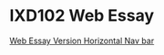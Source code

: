 IXD102 Web Essay
=====================

[Web Essay Version Horizontal Nav bar](https://komradematt.github.io/EssayWebsite/webessay2)
